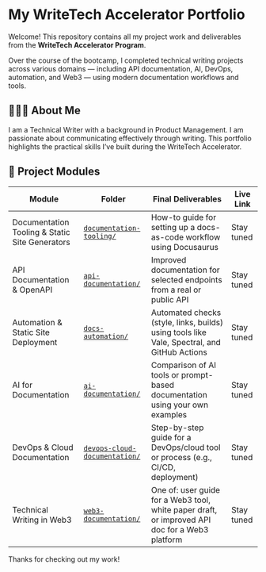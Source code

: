 # My WriteTech Accelerator Portfolio

Welcome! This repository contains all my project work and deliverables from the **WriteTech Accelerator Program**.

Over the course of the bootcamp, I completed technical writing projects across various domains — including API documentation, AI, DevOps, automation, and Web3 — using modern documentation workflows and tools.

## 👩🏽‍💻 About Me

I am a Technical Writer with a background in Product Management. I am passionate about communicating effectively through writing. This portfolio highlights the practical skills I’ve built during the WriteTech Accelerator.


## 📁 Project Modules

| Module | Folder | Final Deliverables | Live Link |
|--------|--------|---------------------|-----------|
| Documentation Tooling & Static Site Generators | [`documentation-tooling/`](./docs/documentation-tooling) | How-to guide for setting up a docs-as-code workflow using Docusaurus | Stay tuned|
| API Documentation & OpenAPI | [`api-documentation/`](./docs/api-documentation) | Improved documentation for selected endpoints from a real or public API | Stay tuned |
| Automation & Static Site Deployment | [`docs-automation/`](./docs/docs-automation) | Automated checks (style, links, builds) using tools like Vale, Spectral, and GitHub Actions | Stay tuned |
| AI for Documentation | [`ai-documentation/`](./docs/ai-documentation) | Comparison of AI tools or prompt-based documentation using your own examples | Stay tuned|
| DevOps & Cloud Documentation | [`devops-cloud-documentation/`](./docs/devops-cloud-documentation) | Step-by-step guide for a DevOps/cloud tool or process (e.g., CI/CD, deployment) | Stay tuned|
| Technical Writing in Web3 | [`web3-documentation/`](./docs/web3-documentation) | One of: user guide for a Web3 tool, white paper draft, or improved API doc for a Web3 platform | Stay tuned |

Thanks for checking out my work!
